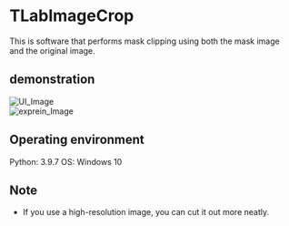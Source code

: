 # TLabImageCrop
This is software that performs mask clipping using both the mask image and the original image.  

## demonstration
![UI_Image](https://user-images.githubusercontent.com/121733943/210417448-ea13c818-c1f3-428c-8c33-e7c52565c292.png)  
![exprein_Image](https://user-images.githubusercontent.com/121733943/210418605-448ddf50-8347-4741-8139-20f6bbcfc6d2.png)  

## Operating environment
Python: 3.9.7
OS: Windows 10

## Note
- If you use a high-resolution image, you can cut it out more neatly.  
